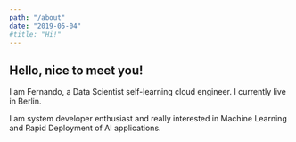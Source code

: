```yaml
---
path: "/about"
date: "2019-05-04"
#title: "Hi!"
---
```


## Hello, nice to meet you! 

I am <span class="colored-text_2">Fernando</span>, a Data Scientist self-learning cloud engineer. I currently live in <span class="colored-text_2">Berlin</span>. 

I am system developer enthusiast and really interested in Machine Learning and Rapid Deployment of AI applications. 


